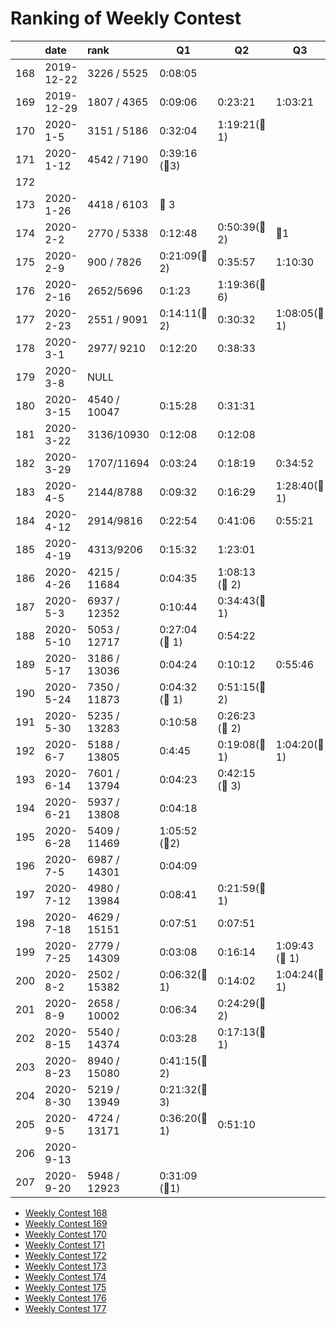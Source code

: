 # Ranking of Weekly Contest



|     | date       | rank         | Q1                 | Q2                | Q3                | Q4  |
|:--- |:---------- |:------------ | ------------------ | ----------------- | ----------------- | --- |
| 168 | 2019-12-22 | 3226 / 5525  | 0:08:05            |                   |                   |     |
| 169 | 2019-12-29 | 1807 / 4365  | 0:09:06            | 0:23:21           | 1:03:21           |     |
| 170 | 2020-1-5   | 3151 / 5186  | 0:32:04            | 1:19:21(:bug:1)   |                   |     |
| 171 | 2020-1-12  | 4542 / 7190  | 0:39:16  (:bug:3)  |                   |                   |     |
| 172 |            |              |                    |                   |                   |     |
| 173 | 2020-1-26  | 4418 / 6103  | :bug: 3            |                   |                   |     |
| 174 | 2020-2-2   | 2770 / 5338  | 0:12:48            | 0:50:39(:bug:2)   | :bug:1            |     |
| 175 | 2020-2-9   | 900 / 7826   | 0:21:09(:bug: 2)   | 0:35:57           | 1:10:30           |     |
| 176 | 2020-2-16  | 2652/5696    | 0:1:23             | 1:19:36(:bug:6)   |                   |     |
| 177 | 2020-2-23  | 2551 / 9091  | 0:14:11(:bug: 2)   | 0:30:32           | 1:08:05(:bug: 1)  |     |
| 178 | 2020-3-1   | 2977/ 9210   | 0:12:20            | 0:38:33           |                   |     |
| 179 | 2020-3-8   | NULL         |                    |                   |                   |     |
| 180 | 2020-3-15  | 4540 / 10047 | 0:15:28            | 0:31:31           |                   |     |
| 181 | 2020-3-22  | 3136/10930   | 0:12:08            | 0:12:08           |                   |     |
| 182 | 2020-3-29  | 1707/11694   | 0:03:24            | 0:18:19           | 0:34:52           |     |
| 183 | 2020-4-5   | 2144/8788    | 0:09:32            | 0:16:29           | 1:28:40(:bug: 1)  |     |
| 184 | 2020-4-12  | 2914/9816    | 0:22:54            | 0:41:06           | 0:55:21           |     |
| 185 | 2020-4-19  | 4313/9206    | 0:15:32            | 1:23:01           |                   |     |
| 186 | 2020-4-26  | 4215 / 11684 | 0:04:35            | 1:08:13 (:bug: 2) |                   |     |
| 187 | 2020-5-3   | 6937 / 12352 | 0:10:44            | 0:34:43(:bug: 1)  |                   |     |
| 188 | 2020-5-10  | 5053 / 12717 | 0:27:04  (:bug: 1) | 0:54:22           |                   |     |
| 189 | 2020-5-17  | 3186 / 13036 | 0:04:24            | 0:10:12           | 0:55:46           |     |
| 190 | 2020-5-24  | 7350 / 11873 | 0:04:32 (:bug: 1)  | 0:51:15(:bug:2)   |                   |     |
| 191 | 2020-5-30  | 5235 / 13283 | 0:10:58            | 0:26:23 (:bug: 2) |                   |     |
| 192 | 2020-6-7   | 5188 / 13805 | 0:4:45             | 0:19:08(:bug: 1)  | 1:04:20(:bug: 1)  |     |
| 193 | 2020-6-14  | 7601 / 13794 | 0:04:23            | 0:42:15 (:bug: 3) |                   |     |
| 194 | 2020-6-21  | 5937 / 13808 | 0:04:18            |                   |                   |     |
| 195 | 2020-6-28  | 5409 / 11469 | 1:05:52  (:bug:2)  |                   |                   |     |
| 196 | 2020-7-5   | 6987 / 14301 | 0:04:09            |                   |                   |     |
| 197 | 2020-7-12  | 4980 / 13984 | 0:08:41            | 0:21:59(:bug: 1)  |                   |     |
| 198 | 2020-7-18  | 4629 / 15151 | 0:07:51            | 0:07:51           |                   |     |
| 199 | 2020-7-25  | 2779 / 14309 | 0:03:08            | 0:16:14           | 1:09:43 (:bug: 1) |     |
| 200 | 2020-8-2   | 2502 / 15382 | 0:06:32(:bug: 1)   | 0:14:02           | 1:04:24(:bug: 1)  |     |
| 201 | 2020-8-9   | 2658 / 10002 | 0:06:34            | 0:24:29(:bug: 2)  |                   |     |
| 202 | 2020-8-15  | 5540 / 14374 | 0:03:28            | 0:17:13(:bug: 1)  |                   |     |
| 203 | 2020-8-23  | 8940 / 15080 | 0:41:15(:bug: 2)   |                   |                   |     |
| 204 | 2020-8-30  | 5219 / 13949 | 0:21:32(:bug: 3)   |                   |                   |     |
| 205 | 2020-9-5   | 4724 / 13171 | 0:36:20(:bug:1)    | 0:51:10           |                   |     |
| 206 | 2020-9-13  |              |                    |                   |                   |     |
| 207 | 2020-9-20  | 5948 / 12923 | 0:31:09 (:bug:1)   |                   |                   |     |


-   [Weekly Contest 168](https://leetcode.com/contest/weekly-contest-168/)
-   [Weekly Contest 169](https://leetcode.com/contest/weekly-contest-169/ranking)
-   [Weekly Contest 170](https://leetcode.com/contest/weekly-contest-170/ranking/)
-   [Weekly Contest 171](https://leetcode.com/contest/weekly-contest-171/ranking/)
-   [Weekly Contest 172](https://leetcode.com/contest/weekly-contest-172/ranking/)
-   [Weekly Contest 173](https://leetcode.com/contest/weekly-contest-173/ranking/)
-   [Weekly Contest 174](https://leetcode.com/contest/weekly-contest-174/ranking/)
-   [Weekly Contest 175](https://leetcode.com/contest/weekly-contest-175/ranking/)
-   [Weekly Contest 176](https://leetcode.com/contest/weekly-contest-176/ranking/)
-   [Weekly Contest 177](https://leetcode.com/contest/weekly-contest-177/ranking/)
